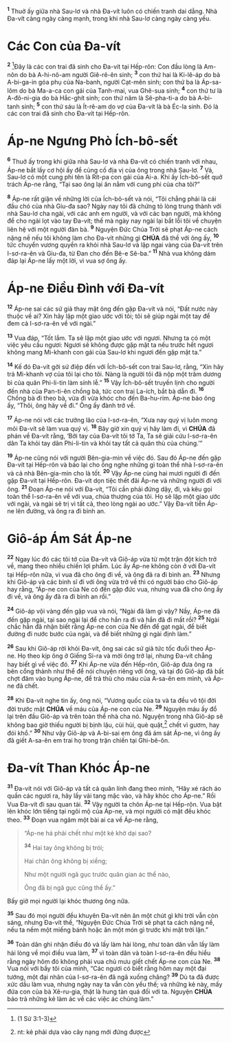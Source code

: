 <sup><b>1</b></sup> Thuở ấy giữa nhà Sau-lơ và nhà Đa-vít luôn có chiến tranh dai dẳng. Nhà Đa-vít càng ngày càng mạnh, trong khi nhà Sau-lơ càng ngày càng yếu.

# Các Con của Đa-vít

<sup><b>2</b></sup> [^1@-8898ecc3-8d4f-4e92-8639-9af8d79b83d1]Đây là các con trai đã sinh cho Đa-vít tại Hếp-rôn: Con đầu lòng là Am-nôn do bà A-hi-nô-am người Giê-rê-ên sinh; <sup><b>3</b></sup> con thứ hai là Ki-lê-áp do bà A-bi-ga-in góa phụ của Na-banh, người Cạt-mên sinh; con thứ ba là Áp-sa-lôm do bà Ma-a-ca con gái của Tanh-mai, vua Ghê-sua sinh; <sup><b>4</b></sup> con thứ tư là A-đô-ni-gia do bà Hắc-ghít sinh; con thứ năm là Sê-pha-ti-a do bà A-bi-tanh sinh; <sup><b>5</b></sup> con thứ sáu là Ít-rê-am do vợ của Đa-vít là bà Éc-la sinh. Đó là các con trai đã sinh cho Đa-vít tại Hếp-rôn.

# Áp-ne Ngưng Phò Ích-bô-sết

<sup><b>6</b></sup> Thuở ấy trong khi giữa nhà Sau-lơ và nhà Đa-vít có chiến tranh với nhau, Áp-ne bắt lấy cơ hội ấy để củng cố địa vị của ông trong nhà Sau-lơ. <sup><b>7</b></sup> Vả, Sau-lơ có một cung phi tên là Rít-pa con gái của Ai-a. Khi ấy Ích-bô-sết quở trách Áp-ne rằng, “Tại sao ông lại ăn nằm với cung phi của cha tôi?”

<sup><b>8</b></sup> Áp-ne rất giận về những lời của Ích-bô-sết và nói, “Tôi chẳng phải là cái đầu chó của nhà Giu-đa sao? Ngày nay tôi đã chứng tỏ lòng trung thành với nhà Sau-lơ cha ngài, với các anh em người, và với các bạn người, mà không để cho ngài lọt vào tay Đa-vít; thế mà ngày nay ngài lại bắt lỗi tôi về chuyện liên hệ với một người đàn bà. <sup><b>9</b></sup> Nguyện Đức Chúa Trời sẽ phạt Áp-ne cách nặng nề nếu tôi không làm cho Đa-vít những gì **CHÚA** đã thề với ông ấy, <sup><b>10</b></sup> tức chuyển vương quyền ra khỏi nhà Sau-lơ và lập ngai vàng của Đa-vít trên I-sơ-ra-ên và Giu-đa, từ Đan cho đến Bê-e Sê-ba.” <sup><b>11</b></sup> Nhà vua không dám đáp lại Áp-ne lấy một lời, vì vua sợ ông ấy.

# Áp-ne Điều Đình với Đa-vít

<sup><b>12</b></sup> Áp-ne sai các sứ giả thay mặt ông đến gặp Đa-vít và nói, “Đất nước này thuộc về ai? Xin hãy lập một giao ước với tôi; tôi sẽ giúp ngài một tay để đem cả I-sơ-ra-ên về với ngài.”

<sup><b>13</b></sup> Vua đáp, “Tốt lắm. Ta sẽ lập một giao ước với ngươi. Nhưng ta có một việc yêu cầu ngươi: Ngươi sẽ không được gặp mặt ta nếu trước hết ngươi không mang Mi-khanh con gái của Sau-lơ khi ngươi đến gặp mặt ta.”

<sup><b>14</b></sup> Kế đó Đa-vít gởi sứ điệp đến với Ích-bô-sết con trai Sau-lơ, rằng, “Xin hãy trả Mi-khanh vợ của tôi lại cho tôi. Nàng là người tôi đã nộp một trăm dương bì của quân Phi-li-tin làm sính lễ.” <sup><b>15</b></sup> Vậy Ích-bô-sết truyền lịnh cho người đến nhà của Pan-ti-ên chồng bà, tức con trai La-ích, bắt bà dẫn đi. <sup><b>16</b></sup> Chồng bà đi theo bà, vừa đi vừa khóc cho đến Ba-hu-rim. Áp-ne bảo ông ấy, “Thôi, ông hãy về đi.” Ông ấy đành trở về.

<sup><b>17</b></sup> Áp-ne nói với các trưởng lão của I-sơ-ra-ên, “Xưa nay quý vị luôn mong mỏi Đa-vít sẽ làm vua quý vị. <sup><b>18</b></sup> Bây giờ xin quý vị hãy làm đi, vì **CHÚA** đã phán về Đa-vít rằng, ‘Bởi tay của Đa-vít tôi tớ Ta, Ta sẽ giải cứu I-sơ-ra-ên dân Ta khỏi tay dân Phi-li-tin và khỏi tay tất cả quân thù của chúng.’”

<sup><b>19</b></sup> Áp-ne cũng nói với người Bên-gia-min về việc đó. Sau đó Áp-ne đến gặp Đa-vít tại Hếp-rôn và báo lại cho ông nghe những gì toàn thể nhà I-sơ-ra-ên và cả nhà Bên-gia-min cho là tốt. <sup><b>20</b></sup> Vậy Áp-ne cùng hai mươi người đi đến gặp Đa-vít tại Hếp-rôn. Đa-vít dọn tiệc thết đãi Áp-ne và những người đi với ông. <sup><b>21</b></sup> Đoạn Áp-ne nói với Đa-vít, “Tôi cần phải đứng dậy, đi, và kêu gọi toàn thể I-sơ-ra-ên về với vua, chúa thượng của tôi. Họ sẽ lập một giao ước với ngài, và ngài sẽ trị vì tất cả, theo lòng ngài ao ước.” Vậy Đa-vít tiễn Áp-ne lên đường, và ông ra đi bình an.

# Giô-áp Ám Sát Áp-ne

<sup><b>22</b></sup> Ngay lúc đó các tôi tớ của Đa-vít và Giô-áp vừa từ một trận đột kích trở về, mang theo nhiều chiến lợi phẩm. Lúc ấy Áp-ne không còn ở với Đa-vít tại Hếp-rôn nữa, vì vua đã cho ông đi về, và ông đã ra đi bình an. <sup><b>23</b></sup> Nhưng khi Giô-áp và các binh sĩ đi với ông vừa trở về thì có người báo cho Giô-áp hay rằng, “Áp-ne con của Ne có đến gặp đức vua, nhưng vua đã cho ông ấy đi về, và ông ấy đã ra đi bình an rồi.”

<sup><b>24</b></sup> Giô-áp vội vàng đến gặp vua và nói, “Ngài đã làm gì vậy? Nầy, Áp-ne đã đến gặp ngài, tại sao ngài lại để cho hắn ra đi và hắn đã đi mất rồi? <sup><b>25</b></sup> Ngài chắc hẳn đã nhận biết rằng Áp-ne con của Ne đến để gạt ngài, để biết đường đi nước bước của ngài, và để biết những gì ngài định làm.”

<sup><b>26</b></sup> Sau khi Giô-áp rời khỏi Đa-vít, ông sai các sứ giả tức tốc đuổi theo Áp-ne. Họ theo kịp ông ở Giếng Si-ra và mời ông trở lại, nhưng Đa-vít chẳng hay biết gì về việc đó. <sup><b>27</b></sup> Khi Áp-ne vừa đến Hếp-rôn, Giô-áp đưa ông ra bên cổng thành như thể để nói chuyện riêng với ông, và tại đó Giô-áp đã bất chợt đâm vào bụng Áp-ne, để trả thù cho máu của A-sa-ên em mình, và Áp-ne đã chết.

<sup><b>28</b></sup> Khi Đa-vít nghe tin ấy, ông nói, “Vương quốc của ta và ta đều vô tội đời đời trước mặt **CHÚA** về máu của Áp-ne con của Ne. <sup><b>29</b></sup> Nguyện máu ấy đổ lại trên đầu Giô-áp và trên toàn thể nhà cha nó. Nguyện trong nhà Giô-áp sẽ không bao giờ thiếu người bị bịnh lậu, cùi hủi, què quặt,[^1-8898ecc3-8d4f-4e92-8639-9af8d79b83d1] chết vì gươm, hay đói khổ.” <sup><b>30</b></sup> Như vậy Giô-áp và A-bi-sai em ông đã ám sát Áp-ne, vì ông ấy đã giết A-sa-ên em trai họ trong trận chiến tại Ghi-bê-ôn.

# Đa-vít Than Khóc Áp-ne

<sup><b>31</b></sup> Đa-vít nói với Giô-áp và tất cả quân lính đang theo mình, “Hãy xé rách áo quần các ngươi ra, hãy lấy vải tang mặc vào, và hãy khóc cho Áp-ne.” Rồi Vua Đa-vít đi sau quan tài. <sup><b>32</b></sup> Vậy người ta chôn Áp-ne tại Hếp-rôn. Vua bật lên khóc lớn tiếng tại ngôi mộ của Áp-ne, và mọi người có mặt đều khóc theo. <sup><b>33</b></sup> Đoạn vua ngâm một bài ai ca về Áp-ne rằng,

> “Áp-ne há phải chết như một kẻ khờ dại sao?
>
> <sup><b>34</b></sup> Hai tay ông không bị trói;
>
> Hai chân ông không bị xiềng;
>
> Như một người ngã gục trước quân gian ác thể nào,
>
> Ông đã bị ngã gục cũng thể ấy.”

Bấy giờ mọi người lại khóc thương ông nữa.

<sup><b>35</b></sup> Sau đó mọi người đều khuyên Đa-vít nên ăn một chút gì khi trời vẫn còn sáng, nhưng Đa-vít thề, “Nguyện Đức Chúa Trời sẽ phạt ta cách nặng nề, nếu ta nếm một miếng bánh hoặc ăn một món gì trước khi mặt trời lặn.”

<sup><b>36</b></sup> Toàn dân ghi nhận điều đó và lấy làm hài lòng, như toàn dân vẫn lấy làm hài lòng về mọi điều vua làm, <sup><b>37</b></sup> vì toàn dân và toàn I-sơ-ra-ên đều hiểu rằng ngày hôm đó không phải vua chủ mưu giết chết Áp-ne con của Ne. <sup><b>38</b></sup> Vua nói với bầy tôi của mình, “Các ngươi có biết rằng hôm nay một đại tướng, một đại nhân của I-sơ-ra-ên đã ngã xuống chăng? <sup><b>39</b></sup> Dù ta đã được xức dầu làm vua, nhưng ngày nay ta vẫn còn yếu thế; và những kẻ này, mấy đứa con của bà Xê-ru-gia, thật là hung tàn quá đối với ta. Nguyện **CHÚA** báo trả những kẻ làm ác về các việc ác chúng làm.”

[^1-8898ecc3-8d4f-4e92-8639-9af8d79b83d1]: nt: kẻ phải dựa vào cây nạng mới đứng được

[^1@-8898ecc3-8d4f-4e92-8639-9af8d79b83d1]: (1 Sử 3:1-3)
